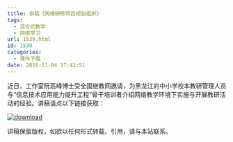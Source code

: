 ```yaml
---
title: 讲稿《网络研修项目规划组织》
tags:
  - 混合式教学
  - 网络学习
url: 1539.html
id: 1539
categories:
  - 课件下载
date: 2016-11-04 17:42:51
---
```


近日，工作室阮高峰博士受全国继教网邀请，为黑龙江的中小学校本教研管理人员与“信息技术应用能力提升工程”骨干培训者介绍网络教学环境下实施与开展教研活动的经验。讲稿请点以下链接获取：

[![download](http://www.ilester.net/wp-content/uploads/2016/11/Download.png)](http://www.ilester.net/wp-content/uploads/2016/11/%E7%BD%91%E7%BB%9C%E7%8E%AF%E5%A2%83%E4%B8%8B%E6%A0%A1%E6%9C%AC%E7%A0%94%E4%BF%AE%E7%9A%84%E8%A7%84%E5%88%92%E4%B8%8E%E7%BB%84%E7%BB%87_Handout.pdf)

讲稿保留版权，如欲以任何形式转载、引用，请与本站联系。